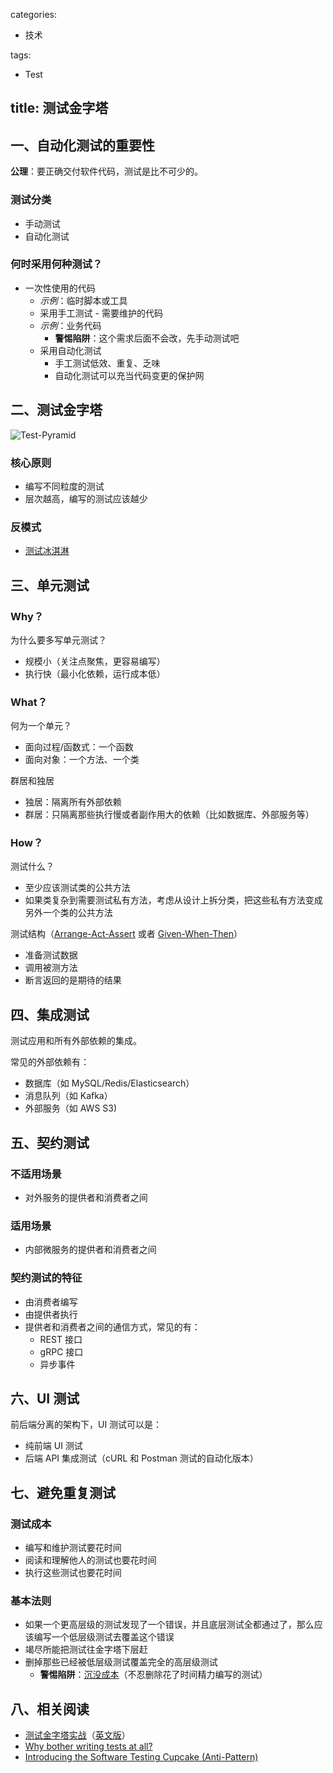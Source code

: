 categories:
- 技术

tags:
- Test

title: 测试金字塔
---

## 一、自动化测试的重要性

**公理**：要正确交付软件代码，测试是比不可少的。

### 测试分类

- 手动测试
- 自动化测试

### 何时采用何种测试？

- 一次性使用的代码
    + *示例*：临时脚本或工具
    + 采用手工测试
- 需要维护的代码
    + *示例*：业务代码
        - **警惕陷阱**：这个需求后面不会改，先手动测试吧
    + 采用自动化测试
        - 手工测试低效、重复、乏味
        - 自动化测试可以充当代码变更的保护网


## 二、测试金字塔

![Test-Pyramid](https://upload.wikimedia.org/wikipedia/commons/5/54/The_test_automation_pyramid.png)

### 核心原则

- 编写不同粒度的测试
- 层次越高，编写的测试应该越少

### 反模式

- [测试冰淇淋][1]


## 三、单元测试

### Why？

为什么要多写单元测试？

- 规模小（关注点聚焦，更容易编写）
- 执行快（最小化依赖，运行成本低）

### What？

何为一个单元？

- 面向过程/函数式：一个函数
- 面向对象：一个方法、一个类

群居和独居

- 独居：隔离所有外部依赖
- 群居：只隔离那些执行慢或者副作用大的依赖（比如数据库、外部服务等）

### How？

测试什么？

- 至少应该测试类的公共方法
- 如果类复杂到需要测试私有方法，考虑从设计上拆分类，把这些私有方法变成另外一个类的公共方法

测试结构（[Arrange-Act-Assert](https://xp123.com/articles/3a-arrange-act-assert/) 或者 [Given-When-Then](https://martinfowler.com/bliki/GivenWhenThen.html)）

- 准备测试数据
- 调用被测方法
- 断言返回的是期待的结果


## 四、集成测试

测试应用和所有外部依赖的集成。

常见的外部依赖有：

- 数据库（如 MySQL/Redis/Elasticsearch）
- 消息队列（如 Kafka）
- 外部服务（如 AWS S3)


## 五、契约测试

### 不适用场景

- 对外服务的提供者和消费者之间

### 适用场景

- 内部微服务的提供者和消费者之间

### 契约测试的特征

- 由消费者编写
- 由提供者执行
- 提供者和消费者之间的通信方式，常见的有：
    + REST 接口
    + gRPC 接口
    + 异步事件


## 六、UI 测试

前后端分离的架构下，UI 测试可以是：

- 纯前端 UI 测试
- 后端 API 集成测试（cURL 和 Postman 测试的自动化版本）


## 七、避免重复测试

### 测试成本

- 编写和维护测试要花时间
- 阅读和理解他人的测试也要花时间
- 执行这些测试也要花时间

### 基本法则

- 如果一个更高层级的测试发现了一个错误，并且底层测试全都通过了，那么应该编写一个低层级测试去覆盖这个错误
- 竭尽所能把测试往金字塔下层赶
- 删掉那些已经被低层级测试覆盖完全的高层级测试
    + **警惕陷阱**：[沉没成本][3]（不忍删除花了时间精力编写的测试）


## 八、相关阅读

- [测试金字塔实战][2]（[英文版][4]）
- [Why bother writing tests at all?][5]
- [Introducing the Software Testing Cupcake (Anti-Pattern)][1]


[1]: https://www.thoughtworks.com/insights/blog/introducing-software-testing-cupcake-anti-pattern
[2]: https://insights.thoughtworks.cn/practical-test-pyramid/
[3]: https://zh.wikipedia.org/wiki/%E6%B2%89%E6%B2%A1%E6%88%90%E6%9C%AC
[4]: https://martinfowler.com/articles/practical-test-pyramid.html
[5]: https://dave.cheney.net/2019/05/14/why-bother-writing-tests-at-all
